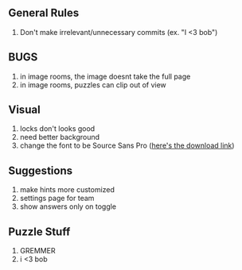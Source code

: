 ## General Rules
1. Don't make irrelevant/unnecessary commits (ex. "I <3 bob")

## BUGS
1. in image rooms, the image doesnt take the full page
2. in image rooms, puzzles can clip out of view

## Visual
1. locks don't looks good
2. need better background
3. change the font to be Source Sans Pro ([here's the download link](https://www.fontsquirrel.com/fonts/source-sans-pro))

## Suggestions
1. make hints more customized
2. settings page for team
3. show answers only on toggle

## Puzzle Stuff
1. GREMMER
2. i <3 bob

